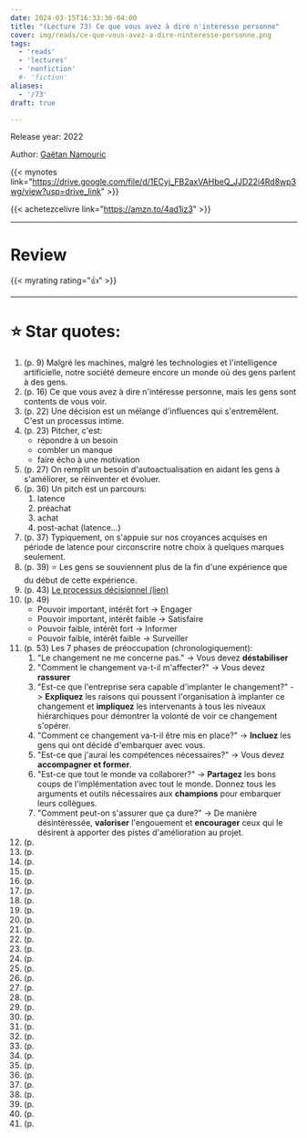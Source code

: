 ```yaml
---
date: 2024-03-15T16:33:36-04:00
title: "(Lecture 73) Ce que vous avez à dire n'interesse personne"
cover: img/reads/ce-que-vous-avez-a-dire-ninteresse-personne.png
tags:
  - 'reads'
  - 'lectures'
  - 'nonfiction'
  #- 'fiction'
aliases:
  - '/73'
draft: true

---
```


Release year: 2022

Author: [Gaëtan Namouric](https://www.linkedin.com/in/gnamouric/)

{{< mynotes link="https://drive.google.com/file/d/1ECyj_FB2axVAHbeQ_JJD22i4Rd8wp3wg/view?usp=drive_link" >}}

{{< achetezcelivre link="https://amzn.to/4ad1iz3" >}}

---

# Review

{{< myrating rating="👍" >}}

---

# :star: Star quotes:

1. (p. 9) Malgré les machines, malgré les technologies et l'intelligence
   artificielle, notre société demeure encore un monde où des gens
   parlent à des gens.
1. (p. 16) Ce que vous avez à dire n'intéresse personne, mais les gens
   sont contents de vous voir.
1. (p. 22) Une décision est un mélange d'influences qui s'entremêlent.
   C'est un processus intime.
1. (p. 23) Pitcher, c'est:
    - répondre à un besoin
    - combler un manque
    - faire écho à une motivation
1. (p. 27) On remplit un besoin d'autoactualisation en aidant les gens à
   s'améliorer, se réinventer et évoluer.
1. (p. 36) Un pitch est un parcours:
    1. latence
    1. préachat
    1. achat
    1. post-achat (latence...)
1. (p. 37) Typiquement, on s'appuie sur nos croyances acquises en
   période de latence pour circonscrire notre choix à quelques marques
   seulement.
1. (p. 39) :star: Les gens se souviennent plus de la fin d'une
   expérience que du début de cette expérience.
1. (p. 43) [Le processus décisionnel (lien)](https://felx.cc/decision)
1. (p. 49)
    - Pouvoir important, intérêt fort -> Engager
    - Pouvoir important, intérêt faible -> Satisfaire
    - Pouvoir faible, intérêt fort -> Informer
    - Pouvoir faible, intérêt faible -> Surveiller
1. (p. 53) Les 7 phases de préoccupation (chronologiquement):
    1. "Le changement ne me concerne pas." -> Vous devez
       **déstabiliser**
    1. "Comment le changement va-t-il m'affecter?" -> Vous devez
       **rassurer**
    1. "Est-ce que l'entreprise sera capable d'implanter le changement?"
       -> **Expliquez** les raisons qui poussent l'organisation à
       implanter ce changement et **impliquez** les intervenants à tous
       les niveaux hiérarchiques pour démontrer la volonté de voir ce
       changement s'opérer.
    1. "Comment ce changement va-t-il être mis en place?" -> **Incluez**
       les gens qui ont décidé d'embarquer avec vous.
    1. "Est-ce que j'aurai les compétences nécessaires?" -> Vous devez
       **accompagner et former**.
    1. "Est-ce que tout le monde va collaborer?" -> **Partagez** les
       bons coups de l'implémentation avec tout le monde. Donnez tous
       les arguments et outils nécessaires aux **champions** pour
       embarquer leurs collègues.
    1. "Comment peut-on s'assurer que ça dure?" -> De manière
       désintéressée, **valoriser** l'engouement et **encourager** ceux
       qui le désirent à apporter des pistes d'amélioration au projet.
1. (p. 
1. (p. 
1. (p. 
1. (p. 
1. (p. 
1. (p. 
1. (p. 
1. (p. 
1. (p. 
1. (p. 
1. (p. 
1. (p. 
1. (p. 
1. (p. 
1. (p. 
1. (p. 
1. (p. 
1. (p. 
1. (p. 
1. (p. 
1. (p. 
1. (p. 
1. (p. 
1. (p. 
1. (p. 
1. (p. 
1. (p. 
1. (p. 
1. (p. 
1. (p. 
